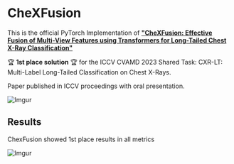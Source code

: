 # CheXFusion

This is the official PyTorch Implementation of [**"CheXFusion: Effective Fusion of Multi-View Features using Transformers for Long-Tailed Chest X-Ray Classification"**](https://arxiv.org/abs/2308.03968)

:trophy: **1st place solution** :trophy: for the ICCV CVAMD 2023 Shared Task: CXR-LT: Multi-Label Long-Tailed Classification on Chest X-Rays.

Paper published in ICCV proceedings with oral presentation.

![Imgur](https://i.imgur.com/wsC9vQP.png)

## Results

ChexFusion showed 1st place results in all metrics

![Imgur](https://imgur.com/VGy7LCs)
